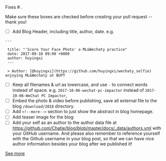 Fixes # .

Make sure these boxes are checked before creating your pull request -- thank you!

- [ ] Add Blog Header, including title, author, date.
e.g.
```
---
 
 title: "'Score Your Face Photo' a ML&Wechaty practice"
 date: 2017-09-18 09:00 +0800
 author: huyingxi
 ---
 
 > Author: [@huyingxi](https://github.com/huyingxi/wechaty_selfie) enjoying ML&Wechaty at BUPT
```
- [ ] Keep all filenames & url as lowercase, and use `-` to connect words instead of space. e.g. `2017-10-06-wechat-pc-impactor` instead of `2017-10-06-WeChat PC Impactor`,
- [ ] Embed the photo & video before publishing, save all external file to the blog `/download/2018` directory.
- [ ] Add `<!--more-->` section to just show the abstract in blog homepage.
- [ ] Add teaser image for the blog
- [ ] Add your self as an author to the author data file at https://github.com/Chatie/blog/blob/master/docs/_data/authors.yml with your GitHub username. And please also remember to reference yourself with the Github username in your blog post, so that we can have nice author information besides your blog after we published it!

[See more](https://github.com/Chatie/blog#contribute-guideline)
